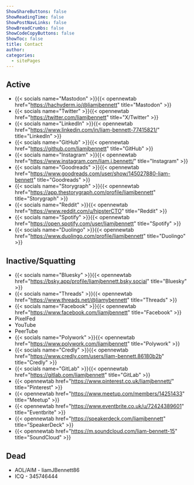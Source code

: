 ```yaml
---
ShowShareButtons: false
ShowReadingTime: false
ShowPostNavLinks: false
ShowBreadCrumbs: false
ShowCodeCopyButtons: false
ShowToc: false
title: Contact
author:
categories:
  - sitePages
---
```


## Active
* {{< socials name="Mastodon" >}}{{< opennewtab href="https://hachyderm.io/@liamjbennett" title="Mastodon" >}}
* {{< socials name="Twitter" >}}{{< opennewtab href="https://twitter.com/liamjbennett" title="X/Twitter" >}}
* {{< socials name="LinkedIn" >}}{{< opennewtab href="https://www.linkedin.com/in/liam-bennett-77415821/" title="LinkedIn" >}}
* {{< socials name="GitHub" >}}{{< opennewtab href="https://github.com/liamjbennett" title="GitHub" >}}
* {{< socials name="Instagram" >}}{{< opennewtab href="https://www.instagram.com/liam.j.bennett/" title="Instagram" >}} 
* {{< socials name="Goodreads" >}}{{< opennewtab href="https://www.goodreads.com/user/show/145027880-liam-bennett" title="Goodreads" >}}
* {{< socials name="Storygraph" >}}{{< opennewtab href="https://app.thestorygraph.com/profile/liamjbennett" title="Storygraph" >}}
* {{< socials name="Reddit" >}}{{< opennewtab href="https://www.reddit.com/u/hipsterCTO" title="Reddit" >}}
* {{< socials name="Spotify" >}}{{< opennewtab href="https://open.spotify.com/user/liamjbennett" title="Spotify" >}}
* {{< socials name="Duolingo" >}}{{< opennewtab href="https://www.duolingo.com/profile/liamjbennett" title="Duolingo" >}}
 
## Inactive/Squatting
* {{< socials name="Bluesky" >}}{{< opennewtab href="https://bsky.app/profile/liamjbennett.bsky.social" title="Bluesky" >}}
* {{< socials name="Threads" >}}{{< opennewtab href="https://www.threads.net/@liamybennett" title="Threads" >}}
* {{< socials name="Facebook" >}}{{< opennewtab href="https://www.facebook.com/liamjbennett" title="Facebook" >}}
* PixelFed
* YouTube
* PeerTube
* {{< socials name="Polywork" >}}{{< opennewtab href="https://www.polywork.com/liamjbennett" title="Polywork" >}}
* {{< socials name="Credly" >}}{{< opennewtab href="https://www.credly.com/users/liam-bennett.86180b2b" title="Credly" >}}
* {{< socials name="GitLab" >}}{{< opennewtab href="https://gitlab.com/liamjbennett" title="GitLab" >}}
* {{< opennewtab href="https://www.pinterest.co.uk/liamjbennett/" title="Pinterest" >}}
* {{< opennewtab href="https://www.meetup.com/members/14251433" title="Meetup" >}}
* {{< opennewtab href="https://www.eventbrite.co.uk/u/72424389601" title="Eventbrite" >}}
* {{< opennewtab href="https://speakerdeck.com/liamjbennett" title="SpeakerDeck" >}}
* {{< opennewtab href="https://m.soundcloud.com/liam-bennett-15" title="SoundCloud" >}}
 
## Dead
* AOL/AIM - liamJBennett86
* ICQ - 345746444